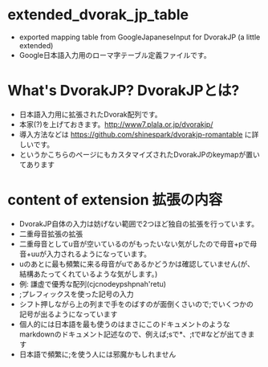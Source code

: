 # extended_dvorak_jp_table
* exported mapping table from GoogleJapaneseInput for DvorakJP (a little extended)
* Google日本語入力用のローマ字テーブル定義ファイルです。

# What's DvorakJP? DvorakJPとは?
* 日本語入力用に拡張されたDvorak配列です。
* 本家(?)を上げておきます。http://www7.plala.or.jp/dvorakjp/
* 導入方法などは https://github.com/shinespark/dvorakjp-romantable に詳しいです。
 * というかこちらのページにもカスタマイズされたDvorakJPのkeymapが置いてあります

# content of extension 拡張の内容
* DvorakJP自体の入力は妨げない範囲で2つほど独自の拡張を行っています。
* 二重母音拡張の拡張
 * 二重母音としてu音が空いているのがもったいない気がしたので母音+pで母音+uuが入力されるようになっています。
  * uのあとに最も頻繁に来る母音がuであるかどうかは確認していません(が、結構あたってくれているような気がします。)
  * 例: 謙虚で優秀な配列(cjcnodeypshpnah'retu)
* ;プレフィックスを使った記号の入力
 * シフト押しながら上の列まで手をのばすのが面倒くさいので;<key>でいくつかの記号が出るようになっています
 * 個人的には日本語を最も使うのはまさにこのドキュメントのようなmarkdownのドキュメント記述なので、例えば;sで\*、;tで\#などが出てきます
 * 日本語で頻繁に;を使う人には邪魔かもしれません
